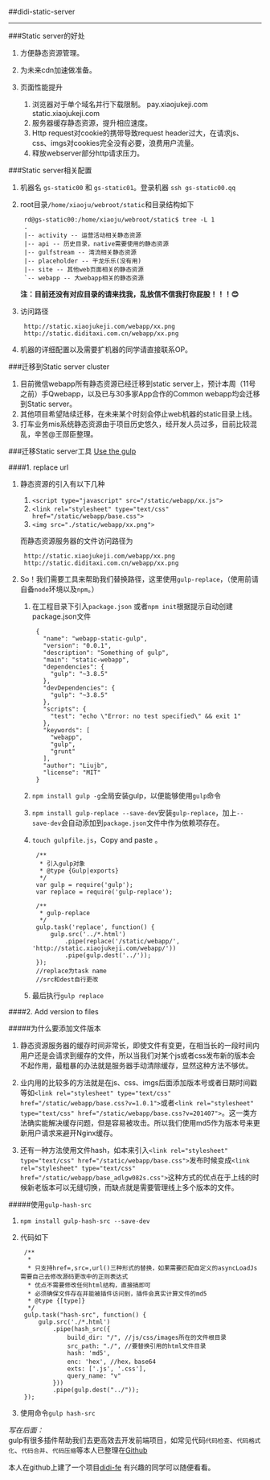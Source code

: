 ##didi-static-server

----

###Static server的好处

1. 方便静态资源管理。
2. 为未来cdn加速做准备。
3. 页面性能提升
	
	1. 浏览器对于单个域名并行下载限制。 pay.xiaojukeji.com static.xiaojukeji.com
	2. 服务器缓存静态资源，提升相应速度。
	2. Http request对cookie的携带导致request header过大，在请求js、css、imgs对cookies完全没有必要，浪费用户流量。
	3. 释放webserver部分http请求压力。
	
###Static server相关配置

1. 机器名 `gs-static00` 和 `gs-static01`。登录机器 `ssh gs-static00.qq`
2. root目录`/home/xiaoju/webroot/static`和目录结构如下
	
		rd@gs-static00:/home/xiaoju/webroot/static$ tree -L 1
		.
		|-- activity -- 运营活动相关静态资源
		|-- api -- 历史目录，native需要使用的静态资源
		|-- gulfstream -- 湾流相关静态资源
		|-- placeholder -- 干龙乐乐(没有用)
		|-- site -- 其他web页面相关的静态资源
		`-- webapp -- 大webapp相关的静态资源

	**注：目前还没有对应目录的请来找我，乱放信不信我打你屁股！！！😊**

3. 访问路径
	
		http://static.xiaojukeji.com/webapp/xx.png
		http://static.diditaxi.com.cn/webapp/xx.png 

4. 机器的详细配置以及需要扩机器的同学请直接联系OP。

###迁移到Static server cluster

1. 目前微信webapp所有静态资源已经迁移到static server上，预计本周（11号之前）手Qwebapp，以及已与30多家App合作的Common webapp均会迁移到Static server。
2. 其他项目希望陆续迁移，在未来某个时刻会停止web机器的static目录上线。
2. 打车业务mis系统静态资源由于项目历史悠久，经开发人员过多，目前比较混乱，辛苦@王郧臣整理。

###迁移Static server工具 [Use the gulp](https://github.com/gulpjs/gulp/)


####1. replace url

1. 静态资源的引入有以下几种
 
	1. `<script type="javascript" src="/static/webapp/xx.js"> `
	2. `<link rel="stylesheet" type="text/css" href="/static/webapp/base.css">`
	3. `<img src="./static/webapp/xx.png">`
	
	而静态资源服务器的文件访问路径为
	
		http://static.xiaojukeji.com/webapp/xx.png
		http://static.diditaxi.com.cn/webapp/xx.png 
	
2. So！我们需要工具来帮助我们替换路径，这里使用`gulp-replace`，（使用前请自备`node`环境以及`npm`。）
	
	1. 在工程目录下引入`package.json` 或者`npm init`根据提示自动创建package.json文件
	
			{
			  "name": "webapp-static-gulp",
			  "version": "0.0.1",
			  "description": "Something of gulp",
			  "main": "static-webapp",
			  "dependencies": {
			    "gulp": "~3.8.5"
			  },
			  "devDependencies": {
			    "gulp": "~3.8.5"
			  },
			  "scripts": {
			    "test": "echo \"Error: no test specified\" && exit 1"
			  },
			  "keywords": [
			    "webapp",
			    "gulp",
			    "grunt"
			  ],
			  "author": "Liujb",
			  "license": "MIT"
			}

	
	1. `npm install gulp -g`全局安装gulp，以便能够使用`gulp`命令
	2. `npm install gulp-replace --save-dev`安装`gulp-replace`，加上`--save-dev`会自动添加到`package.json`文件中作为依赖项存在。
	3. `touch gulpfile.js`，Copy and paste 。
		
			/**
			 * 引入gulp对象
			 * @type {Gulp|exports}
			 */
			var gulp = require('gulp');
			var replace = require('gulp-replace');
			
			/**
			 * gulp-replace
			 */
			gulp.task('replace', function() { 
			    gulp.src('../*.html') 
			        .pipe(replace('/static/webapp/', 'http://static.xiaojukeji.com/webapp/'))
			        .pipe(gulp.dest('../')); 
			});
			//replace为task name
			//src和dest自行更改
			

	4. 最后执行`gulp replace`

####2. Add version to files

#####为什么要添加文件版本
1. 静态资源服务器的缓存时间非常长，即使文件有变更，在相当长的一段时间内用户还是会请求到缓存的文件，所以当我们对某个js或者css发布新的版本会不起作用，最粗暴的办法就是服务器手动清除缓存，显然这种方法不够优。
 
2. 业内用的比较多的方法就是在js、css、imgs后面添加版本号或者日期时间戳等如`<link rel="stylesheet" type="text/css" href="/static/webapp/base.css?v=1.0.1">`或者`<link rel="stylesheet" type="text/css" href="/static/webapp/base.css?v=201407">`。这一类方法确实能解决缓存问题，但是容易被攻击。所以我们使用md5作为版本号来更新用户请求来避开Nginx缓存。
3. 还有一种方法使用文件hash，如本来引入`<link rel="stylesheet" type="text/css" href="/static/webapp/base.css">`发布时候变成`<link rel="stylesheet" type="text/css" href="/static/webapp/base_adlgw082s.css">`这种方式的优点在于上线的时候新老版本可以无缝切换，而缺点就是需要管理线上多个版本的文件。

#####使用`gulp-hash-src`

1. `npm install gulp-hash-src --save-dev`
2. 代码如下
	
		/**
		 * 
		 * 只支持href=,src=,url()三种形式的替换，如果需要匹配自定义的asyncLoadJs需要自己去修改源码更改中的正则表达式
		 * 优点不需要修改任何html结构，直接搞即可
		 * 必须确保文件存在并能被插件访问到，插件会真实计算文件的md5
		 * @type {[type]}
		 */
		gulp.task("hash-src", function() {
		    gulp.src('./*.html')
		        .pipe(hash_src({
		            build_dir: "/", //js/css/images所在的文件根目录
		            src_path: "./", //要替换引用的html文件目录
		            hash: 'md5',
		            enc: 'hex', //hex，base64
		            exts: ['.js', '.css'],
		            query_name: "v"
		        }))
		        .pipe(gulp.dest("../"));
		});
 
 3. 使用命令`gulp hash-src`
 
 
*写在后面：*    
gulp有很多插件帮助我们去更高效去开发前端项目，如常见代码`代码检查`、`代码格式化`、`代码合并`、`代码压缩`等本人已整理在[Github](https://github.com/diditaxi/didi-fe/blob/master/notes/gulp-plugins-list.md)

本人在github上建了一个项目[didi-fe](https://github.com/diditaxi/didi-fe) 有兴趣的同学可以随便看看。






